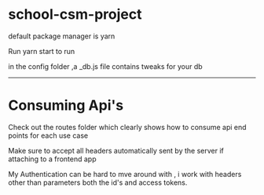 # school-csm-project
<p>default package manager is yarn</p>
<p> Run yarn start to run</p>
<p> in the config folder ,a  _db.js file contains tweaks for your db</p>
<hr/>
<h1>Consuming Api's</h1>
<p>Check out the routes folder which clearly shows how to consume api end points for each use case</p>
<p>Make sure to accept all headers automatically sent by the server if attaching to a frontend app</p> 
<p>My Authentication can be hard to mve around with , i work with headers other than parameters both the id's and access tokens.
